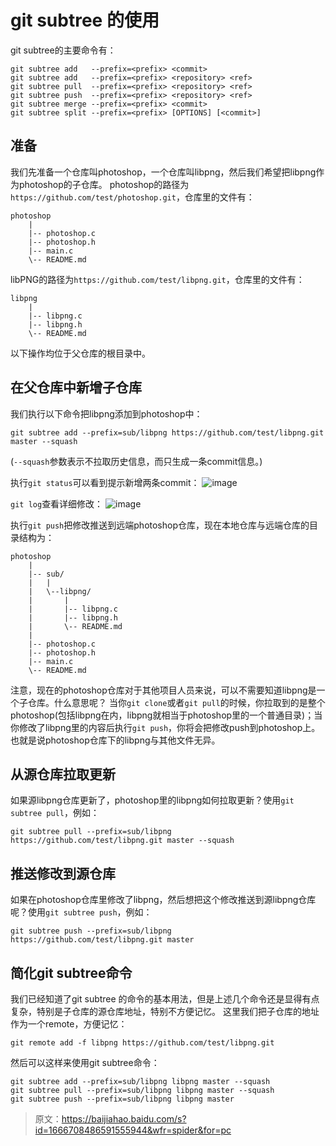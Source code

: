 # git subtree 的使用

git subtree的主要命令有：

```
git subtree add   --prefix=<prefix> <commit>
git subtree add   --prefix=<prefix> <repository> <ref>
git subtree pull  --prefix=<prefix> <repository> <ref>
git subtree push  --prefix=<prefix> <repository> <ref>
git subtree merge --prefix=<prefix> <commit>
git subtree split --prefix=<prefix> [OPTIONS] [<commit>]
```

## 准备

我们先准备一个仓库叫photoshop，一个仓库叫libpng，然后我们希望把libpng作为photoshop的子仓库。
photoshop的路径为`https://github.com/test/photoshop.git`，仓库里的文件有：

```
photoshop
    |
    |-- photoshop.c
    |-- photoshop.h
    |-- main.c
    \-- README.md
```

libPNG的路径为`https://github.com/test/libpng.git`，仓库里的文件有：

```
libpng
    |
    |-- libpng.c
    |-- libpng.h
    \-- README.md
```

以下操作均位于父仓库的根目录中。

## 在父仓库中新增子仓库

我们执行以下命令把libpng添加到photoshop中：

```
git subtree add --prefix=sub/libpng https://github.com/test/libpng.git master --squash
```

(`--squash`参数表示不拉取历史信息，而只生成一条commit信息。)

执行`git status`可以看到提示新增两条commit：
![image](https://image-static.segmentfault.com/328/702/3287022680-5a0a9edfaf6d9_articlex)

`git log`查看详细修改：
![image](https://image-static.segmentfault.com/181/872/1818720196-5a0a9edfbd94d_articlex)

执行`git push`把修改推送到远端photoshop仓库，现在本地仓库与远端仓库的目录结构为：

```
photoshop
    |
    |-- sub/
    |   |
    |   \--libpng/
    |       |
    |       |-- libpng.c
    |       |-- libpng.h
    |       \-- README.md
    |
    |-- photoshop.c
    |-- photoshop.h
    |-- main.c
    \-- README.md
```

注意，现在的photoshop仓库对于其他项目人员来说，可以不需要知道libpng是一个子仓库。什么意思呢？
当你`git clone`或者`git pull`的时候，你拉取到的是整个photoshop(包括libpng在内，libpng就相当于photoshop里的一个普通目录)；当你修改了libpng里的内容后执行`git push`，你将会把修改push到photoshop上。
也就是说photoshop仓库下的libpng与其他文件无异。

## 从源仓库拉取更新

如果源libpng仓库更新了，photoshop里的libpng如何拉取更新？使用`git subtree pull`，例如：

```
git subtree pull --prefix=sub/libpng https://github.com/test/libpng.git master --squash
```

## 推送修改到源仓库

如果在photoshop仓库里修改了libpng，然后想把这个修改推送到源libpng仓库呢？使用`git subtree push`，例如：

```
git subtree push --prefix=sub/libpng https://github.com/test/libpng.git master
```

## 简化git subtree命令

我们已经知道了git subtree 的命令的基本用法，但是上述几个命令还是显得有点复杂，特别是子仓库的源仓库地址，特别不方便记忆。
这里我们把子仓库的地址作为一个remote，方便记忆：

```
git remote add -f libpng https://github.com/test/libpng.git
```

然后可以这样来使用git subtree命令：

```
git subtree add --prefix=sub/libpng libpng master --squash
git subtree pull --prefix=sub/libpng libpng master --squash
git subtree push --prefix=sub/libpng libpng master
```



> 原文：https://baijiahao.baidu.com/s?id=1666708486591555944&wfr=spider&for=pc


